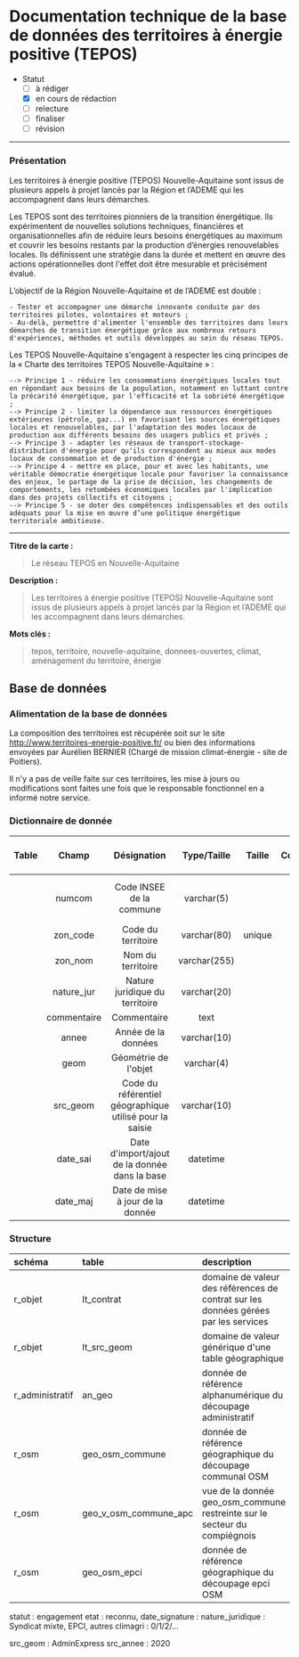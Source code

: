 # Documentation technique de la base de données des territoires à énergie positive (TEPOS)

* Statut
  - [ ] à rédiger
  - [x] en cours de rédaction
  - [ ] relecture
  - [ ] finaliser
  - [ ] révision

----


### Présentation 
Les territoires à énergie positive (TEPOS) Nouvelle-Aquitaine sont issus de plusieurs appels à projet lancés par la Région et l’ADEME qui les accompagnent dans leurs démarches.

Les TEPOS sont des territoires pionniers de la transition énergétique. Ils expérimentent de nouvelles solutions techniques, financières et organisationnelles afin de réduire leurs besoins énergétiques au maximum et couvrir les besoins restants par la production d’énergies renouvelables locales. Ils définissent une stratégie dans la durée et mettent en œuvre des actions opérationnelles dont l'effet doit être mesurable et précisément évalué.

L’objectif de la Région Nouvelle-Aquitaine et de l’ADEME est double :

    - Tester et accompagner une démarche innovante conduite par des territoires pilotes, volontaires et moteurs ;
    - Au-delà, permettre d'alimenter l'ensemble des territoires dans leurs démarches de transition énergétique grâce aux nombreux retours d'expériences, méthodes et outils développés au sein du réseau TEPOS.
       

Les TEPOS Nouvelle-Aquitaine s'engagent à respecter les cinq principes de la « Charte des territoires TEPOS Nouvelle-Aquitaine » :

    --> Principe 1 - réduire les consommations énergétiques locales tout en répondant aux besoins de la population, notamment en luttant contre la précarité énergétique, par l'efficacité et la sobriété énergétique ;
    --> Principe 2 - limiter la dépendance aux ressources énergétiques extérieures (pétrole, gaz...) en favorisant les sources énergétiques locales et renouvelables, par l'adaptation des modes locaux de production aux différents besoins des usagers publics et privés ;
    --> Principe 3 - adapter les réseaux de transport-stockage-distribution d'énergie pour qu'ils correspondent au mieux aux modes locaux de consommation et de production d'énergie ;
    --> Principe 4 - mettre en place, pour et avec les habitants, une véritable démocratie énergétique locale pour favoriser la connaissance des enjeux, le partage de la prise de décision, les changements de comportements, les retombées économiques locales par l'implication dans des projets collectifs et citoyens ;
    --> Principe 5 - se doter des compétences indispensables et des outils adéquats pour la mise en œuvre d’une politique énergétique territoriale ambitieuse.

----

**Titre de la carte :**<br>
>Le réseau TEPOS en Nouvelle-Aquitaine

**Description :**<br>
>Les territoires à énergie positive (TEPOS) Nouvelle-Aquitaine sont issus de plusieurs appels à projet lancés par la Région et l’ADEME qui les accompagnent dans leurs démarches.

**Mots clés :**<br>
>tepos, territoire, nouvelle-aquitaine, donnees-ouvertes, climat, aménagement du territoire, énergie



## Base de données

### Alimentation de la base de données

La composition des territoires est récupérée soit sur le site http://www.territoires-energie-positive.fr/ ou bien des informations envoyées par Aurélien BERNIER (Chargé de mission climat-énergie - site de Poitiers).

Il n'y a pas de veille faite sur ces territoires, les mise à jours ou modifications sont faites une fois que le responsable fonctionnel en a informé notre service.


### Dictionnaire de donnée
| Table | Champ | Désignation | Type/Taille | Taille | Contrainte | Règle de calcul | Clé étrangère | Commentaire |
| :--: | :--: | :--: | :--: | :--: | :--: | :--: | :--: | :--: |
|  | numcom | Code INSEE de la commune | varchar(5) |  |  | numcom | numcom de la table d'appartenance des communes |
|  | zon_code | Code du territoire | varchar(80) | unique |  |  |  |
|  | zon_nom | Nom du territoire | varchar(255) |  |  |  |  |
|  | nature_jur | Nature juridique du territoire | varchar(20) |  |  |  |  |
|  | commentaire | Commentaire | text |  |  |  |  |
|  | annee | Année de la données | varchar(10) |  |  |  |  |
|  | geom | Géométrie de l'objet | varchar(4) |  |  |  |  |
|  | src_geom | Code du référentiel géographique utilisé pour la saisie  | varchar(10) |  |  |  | référence à la table de valeur lt_src_geom |
|  | date_sai | Date d'import/ajout de la donnée dans la base | datetime |  |  |  |  |
|  | date_maj | Date de mise à jour de la donnée | datetime |  |  |  |  |


### Structure
|schéma | table | description | usage |
|:---|:---|:---|:---|   
|r_objet|lt_contrat|domaine de valeur des références de contrat sur les données gérées par les services|Gestion des accès aux prestataires|
|r_objet|lt_src_geom|domaine de valeur générique d'une table géographique|source du positionnement du PEI|
|r_administratif|an_geo|donnée de référence alphanumérique du découpage administratif |jointure insee commune<>siret epci|
|r_osm|geo_osm_commune|donnée de référence géographique du découpage communal OSM|nom de la commune|
|r_osm|geo_v_osm_commune_apc|vue de la donnée geo_osm_commune restreinte sur le secteur du compiégnois|insee + controle de saisie PEI à l'intérieur de ce périmètre|
|r_osm|geo_osm_epci|donnée de référence géographique du découpage epci OSM|nom de l'EPCI|



statut : engagement
etat : reconnu, 
date_signature : 
nature_juridique : Syndicat mixte, EPCI, autres
climagri : 0/1/2/...

src_geom : AdminExpress
src_annee : 2020


